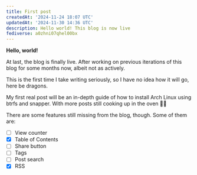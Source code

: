 ```yaml
---
title: First post
createdAt: '2024-11-24 18:07 UTC'
updatedAt: '2024-11-30 14:36 UTC'
description: Hello world! This blog is now live
fediverse: a0zhni07qhel00bx
---
```


**Hello, world!**

At last, the blog is finally live. After working on previous iterations of this blog for some months now, albeit not as actively.

This is the first time I take writing seriously, so I have no idea how it will go, here be dragons.

My first real post will be an in-depth guide of how to install Arch Linux using btrfs and snapper. With more posts still cooking up in the oven 👨‍🍳

There are some features still missing from the blog, though. Some of them are:

- [ ] View counter
- [x] Table of Contents
- [ ] Share button
- [ ] Tags
- [ ] Post search
- [x] RSS
